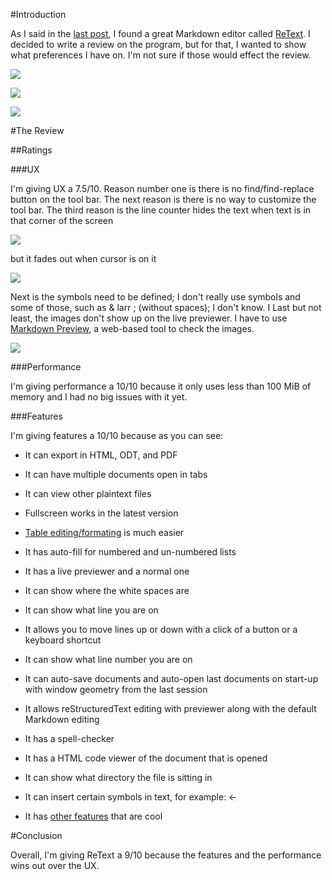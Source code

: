 <!--
.. title: ReText Review
.. slug: retext-review
.. date: 2018-03-25 11:19:55 UTC-04:00
.. tags: reviews 
.. category: 
.. link: 
.. description: 
.. type: text
-->

#Introduction

As I said in the [last post](https://belkinsa.github.io/SenseOpenness/posts/why-plaintext/), I found a great Markdown editor called [ReText](https://github.com/ReText-project/ReText). I decided to write a review on the program, but for that, I wanted to show what preferences I have on.  I'm not sure if those would effect the review.

![](http://senseopenness.com/Images/Blog/SenseOpenness/ReTextReview/ReTextPreferencesB.png)

![](http://senseopenness.com/Images/Blog/SenseOpenness/ReTextReview/ReTextPreferencesE.png)

![](http://senseopenness.com/Images/Blog/SenseOpenness/ReTextReview/ReTextPreferencesI.png)

#The Review

##Ratings

###UX

I'm giving UX a 7.5/10. Reason number one is there is no find/find-replace button on the tool bar. The next reason is there is no way to customize the tool bar. The third reason is the line counter hides the text when text is in that corner of the screen

![](http://senseopenness.com/Images/Blog/SenseOpenness/ReTextReview/LineNumberHidingText.png)

but it fades out when cursor is on it

![](http://senseopenness.com/Images/Blog/SenseOpenness/ReTextReview/FadeWhenCursorOnIt.png)

Next is the symbols need to be defined; I don't really use symbols and some of those, such as & larr ; (without spaces); I don't know. I  Last but not least, the images don't show up on the live previewer. I have to use [Markdown Preview](http://markdownlivepreview.com/), a web-based tool to check the images.

![](http://senseopenness.com/Images/Blog/SenseOpenness/ReTextReview/ImagesDontShow.png)

###Performance

I'm giving performance a 10/10 because it only uses less than 100 MiB of memory and I had no big issues with it yet.

###Features

I'm giving features a 10/10 because as you can see:

* It can export in HTML, ODT, and PDF


* It can have multiple documents open in tabs

* It can view other plaintext files

* Fullscreen works in the latest version

* [Table editing/formating](https://github.com/ReText-project/ReText/wiki/Table-editing-mode) is much easier

* It has auto-fill for numbered and un-numbered lists

* It has a live previewer and a normal one

* It can show where the white spaces are

* It can show what line you are on

* It allows you to move lines up or down with a click of a button or a keyboard shortcut

* It can show what line number you are on

* It can auto-save documents and auto-open last documents on start-up with window geometry from the last session

* It allows reStructuredText editing with previewer along with the default Markdown editing

* It has a spell-checker

* It has a HTML code viewer of the document that is opened

* It can show what directory the file is sitting in

* It can insert certain symbols in text, for example: &larr;

* It has [other features](https://github.com/ReText-project/ReText/wiki) that are cool

#Conclusion

Overall, I'm giving ReText a 9/10 because the features and the performance wins out over the UX.